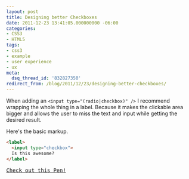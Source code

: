 ```yaml
---
layout: post
title: Designing better Checkboxes
date: 2011-12-23 13:41:05.000000000 -06:00
categories:
- CSS3
- HTML5
tags:
- css3
- example
- user experience
- ux
meta:
  dsq_thread_id: '832827350'
redirect_from: /blog/2011/12/23/designing-better-checkboxes/
---
```


When adding an `<input type="(radio|checkbox)" />` I recommend wrapping the whole thing in a label. Because it makes the clickable area bigger and allows the user to miss the text and input while getting the desired result.

Here's the basic markup.

```html
<label>
  <input type="checkbox">
  Is this awesome?
</label>
```

<pre class="codepen" data-height="300" data-type="result" data-href="yVNZwe" data-user="BaylorRae" data-safe="true"><code></code><a href="http://codepen.io/BaylorRae/pen/eCFId">Check out this Pen!</a></pre>

<script async src="http://codepen.io/assets/embed/ei.js"></script>


